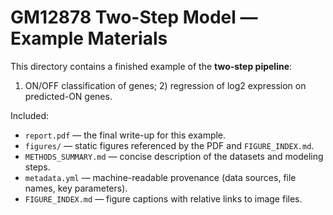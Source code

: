 # GM12878 Two-Step Model — Example Materials

This directory contains a finished example of the **two-step pipeline**:
1) ON/OFF classification of genes; 2) regression of log2 expression on predicted-ON genes.

Included:
- `report.pdf` — the final write-up for this example.
- `figures/` — static figures referenced by the PDF and `FIGURE_INDEX.md`.
- `METHODS_SUMMARY.md` — concise description of the datasets and modeling steps.
- `metadata.yml` — machine-readable provenance (data sources, file names, key parameters).
- `FIGURE_INDEX.md` — figure captions with relative links to image files.